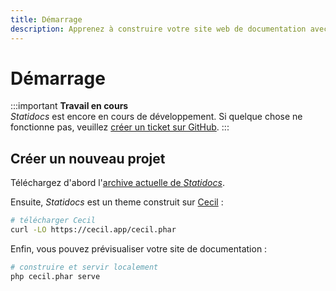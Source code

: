 ```yaml
---
title: Démarrage
description: Apprenez à construire votre site web de documentation avec Statidocs, propulsé par Cecil.
---
```

# Démarrage

:::important
**Travail en cours**  
_Statidocs_ est encore en cours de développement. Si quelque chose ne fonctionne pas, veuillez [créer un ticket sur GitHub](https://github.com/Cecilapp/statidocs/issues/new/choose).
:::

## Créer un nouveau projet

Téléchargez d'abord l'[archive actuelle de _Statidocs_](https://codeload.github.com/Cecilapp/statidocs/zip/refs/heads/main).

Ensuite, _Statidocs_ est un theme construit sur [Cecil](https://cecil.app) :

```bash
# télécharger Cecil
curl -LO https://cecil.app/cecil.phar
```

Enfin, vous pouvez prévisualiser votre site de documentation :

```bash
# construire et servir localement
php cecil.phar serve
```
